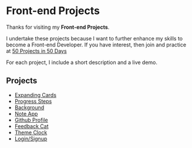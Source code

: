 # Front-end Projects

Thanks for visiting my **Front-end Projects**.

I undertake these projects because I want to further enhance my skills to become a Front-end Developer. If you have interest, then join and practice at [50 Projects in 50 Days](https://50projects50days.com/)

For each project, I include a short description and a live demo.

## Projects
- [Expanding Cards](https://github.com/nguyenthiyenchi/50-projects-50-days/blob/main/1_expanding_cards/readme.md)
- [Progress Steps](https://github.com/nguyenthiyenchi/50-projects-50-days/blob/main/2_progress_steps/readme.md)
- [Background](https://github.com/nguyenthiyenchi/50-projects-50-days/blob/main/3_background/readme.md)
- [Note App](https://github.com/nguyenthiyenchi/50-projects-50-days/blob/main/4_note_app/readme.md)
- [Github Profile](https://github.com/nguyenthiyenchi/50-projects-50-days/blob/main/5_github_profile/readme.md)
- [Feedback Cat](https://github.com/nguyenthiyenchi/50-projects-50-days/blob/main/6_feedback_cat/readme.md)
- [Theme Clock](https://github.com/nguyenthiyenchi/50-projects-50-days/blob/main/7_theme_clock/readme.md)
- [Login/Signup](https://github.com/nguyenthiyenchi/50-projects-50-days/blob/main/8_login_signup/readme.md)

